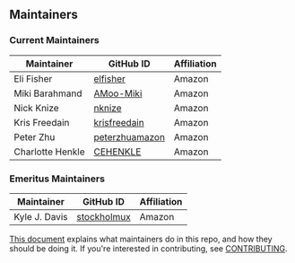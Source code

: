 ## Maintainers


### Current Maintainers
| Maintainer | GitHub ID | Affiliation |
| --------------- | --------- | ----------- |
| Eli Fisher | [elfisher](https://github.com/elfisher) | Amazon |
| Miki Barahmand | [AMoo-Miki](https://github.com/AMoo-Miki) | Amazon |
| Nick Knize | [nknize](https://github.com/nknize) | Amazon |
| Kris Freedain | [krisfreedain](https://github.com/krisfreedain) | Amazon |
| Peter Zhu | [peterzhuamazon](https://github.com/peterzhuamazon) | Amazon |
| Charlotte Henkle | [CEHENKLE](https://github.com/CEHENKLE) | Amazon |

### Emeritus Maintainers
| Maintainer | GitHub ID | Affiliation |
| --------------- | --------- | ----------- |
| Kyle J. Davis | [stockholmux](https://github.com/stockholmux) | Amazon |

[This document](https://github.com/opensearch-project/.github/blob/main/MAINTAINERS.md) explains what maintainers do in this repo, and how they should be doing it. If you're interested in contributing, see [CONTRIBUTING](CONTRIBUTING.md).